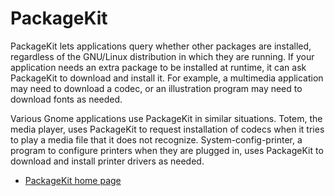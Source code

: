 # PackageKit

PackageKit lets applications query whether other packages are installed,
regardless of the GNU/Linux distribution in which they are running. If
your application needs an extra package to be installed at runtime, it
can ask PackageKit to download and install it. For example, a multimedia
application may need to download a codec, or an illustration program may
need to download fonts as needed.

Various Gnome applications use PackageKit in similar situations. Totem,
the media player, uses PackageKit to request installation of codecs when
it tries to play a media file that it does not recognize.
System-config-printer, a program to configure printers when they are
plugged in, uses PackageKit to download and install printer drivers as
needed.

  - [PackageKit home page](http://www.packagekit.org/)
